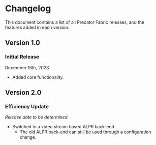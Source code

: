 # Changelog

This document contains a list of all Predator Fabric releases, and the features added in each version.

## Version 1.0

### Initial Release

December 16th, 2023

- Added core functionality.


## Version 2.0

### Efficiency Update

*Release date to be determined*

- Switched to a video stream based ALPR back-end.
    - The old ALPR back-end can still be used through a configuration change.
